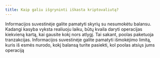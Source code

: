 ```yaml
---
title: Kaip galiu išgryninti iškasta kriptovaliutą?
---
```


Informacijos suvestinėje galite pamatyti skyrių su nesumokėtu balansu. Kadangi kasyba vyksta realiuoju laiku, būtų kvaila daryti operacijas kiekvieną kartą, kai gausite kokį nors atlygį. Tai sakant, poolas paketuoja tranzakcijas. Informacijos suvestinėje galite pamatyti išmokėjimo limitą, kuris iš esmės nurodo, kokį balansą turite pasiekti, kol poolas atsiųs jums operaciją